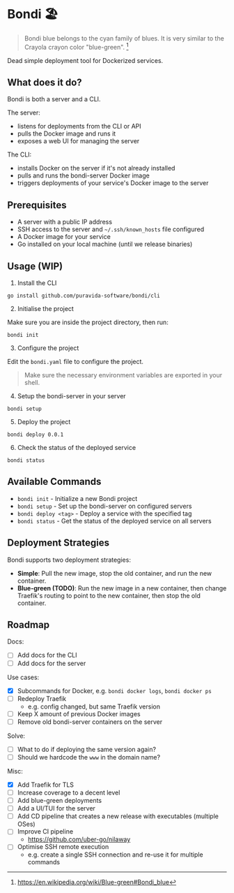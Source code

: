 # Bondi 🏖️

> Bondi blue belongs to the cyan family of blues. It is very similar to the Crayola crayon color "blue-green". [^1]

[^1]: https://en.wikipedia.org/wiki/Blue-green#Bondi_blue

Dead simple deployment tool for Dockerized services.

## What does it do?

Bondi is both a server and a CLI.

The server:
- listens for deployments from the CLI or API
- pulls the Docker image and runs it
- exposes a web UI for managing the server

The CLI:
- installs Docker on the server if it's not already installed
- pulls and runs the bondi-server Docker image
- triggers deployments of your service's Docker image to the server

## Prerequisites

- A server with a public IP address
- SSH access to the server and `~/.ssh/known_hosts` file configured
- A Docker image for your service
- Go installed on your local machine (until we release binaries)

## Usage (WIP)

1. Install the CLI

```go install github.com/puravida-software/bondi/cli```

2. Initialise the project

Make sure you are inside the project directory, then run:

```bondi init```

3. Configure the project

Edit the `bondi.yaml` file to configure the project.

> Make sure the necessary environment variables are exported in your shell.

4. Setup the bondi-server in your server

```bondi setup```

5. Deploy the project

```bondi deploy 0.0.1```

6. Check the status of the deployed service

```bondi status```

## Available Commands

- `bondi init` - Initialize a new Bondi project
- `bondi setup` - Set up the bondi-server on configured servers
- `bondi deploy <tag>` - Deploy a service with the specified tag
- `bondi status` - Get the status of the deployed service on all servers

## Deployment Strategies

Bondi supports two deployment strategies:

- **Simple**: Pull the new image, stop the old container, and run the new container.
- **Blue-green (TODO)**: Run the new image in a new container, then change Traefik's routing to point to the new container, then stop the old container.

## Roadmap

Docs:
- [ ] Add docs for the CLI
- [ ] Add docs for the server

Use cases:
- [x] Subcommands for Docker, e.g. `bondi docker logs`, `bondi docker ps`
- [ ] Redeploy Traefik
    - e.g. config changed, but same Traefik version
- [ ] Keep X amount of previous Docker images
- [ ] Remove old bondi-server containers on the server

Solve:
- [ ] What to do if deploying the same version again?
- [ ] Should we hardcode the `www` in the domain name?

Misc:
- [x] Add Traefik for TLS
- [ ] Increase coverage to a decent level
- [ ] Add blue-green deployments
- [ ] Add a UI/TUI for the server
- [ ] Add CD pipeline that creates a new release with executables (multiple OSes)
- [ ] Improve CI pipeline
    - https://github.com/uber-go/nilaway
- [ ] Optimise SSH remote execution
    - e.g. create a single SSH connection and re-use it for multiple commands
